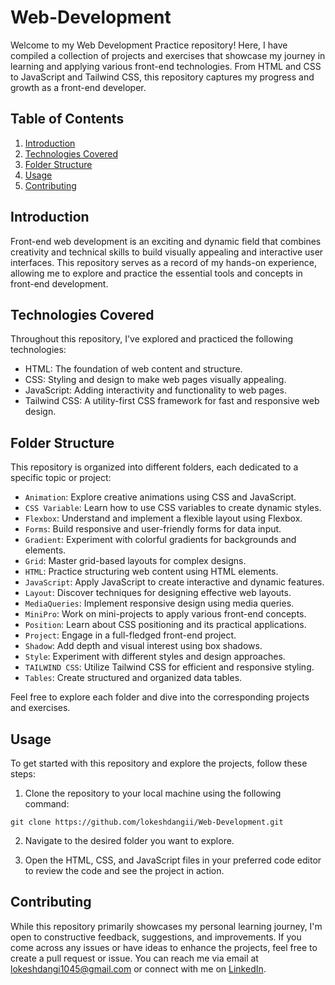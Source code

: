 # Web-Development

Welcome to my Web Development Practice repository! Here, I have compiled a collection of projects and exercises that showcase my journey in learning and applying various front-end technologies. From HTML and CSS to JavaScript and Tailwind CSS, this repository captures my progress and growth as a front-end developer.

## Table of Contents

1. [Introduction](#introduction)
2. [Technologies Covered](#technologies-covered)
3. [Folder Structure](#folder-structure)
4. [Usage](#usage)
5. [Contributing](#contributing)

## Introduction

Front-end web development is an exciting and dynamic field that combines creativity and technical skills to build visually appealing and interactive user interfaces. This repository serves as a record of my hands-on experience, allowing me to explore and practice the essential tools and concepts in front-end development.

## Technologies Covered

Throughout this repository, I've explored and practiced the following technologies:

- HTML: The foundation of web content and structure.
- CSS: Styling and design to make web pages visually appealing.
- JavaScript: Adding interactivity and functionality to web pages.
- Tailwind CSS: A utility-first CSS framework for fast and responsive web design.

## Folder Structure

This repository is organized into different folders, each dedicated to a specific topic or project:

- `Animation`: Explore creative animations using CSS and JavaScript.
- `CSS Variable`: Learn how to use CSS variables to create dynamic styles.
- `Flexbox`: Understand and implement a flexible layout using Flexbox.
- `Forms`: Build responsive and user-friendly forms for data input.
- `Gradient`: Experiment with colorful gradients for backgrounds and elements.
- `Grid`: Master grid-based layouts for complex designs.
- `HTML`: Practice structuring web content using HTML elements.
- `JavaScript`: Apply JavaScript to create interactive and dynamic features.
- `Layout`: Discover techniques for designing effective web layouts.
- `MediaQueries`: Implement responsive design using media queries.
- `MiniPro`: Work on mini-projects to apply various front-end concepts.
- `Position`: Learn about CSS positioning and its practical applications.
- `Project`: Engage in a full-fledged front-end project.
- `Shadow`: Add depth and visual interest using box shadows.
- `Style`: Experiment with different styles and design approaches.
- `TAILWIND CSS`: Utilize Tailwind CSS for efficient and responsive styling.
- `Tables`: Create structured and organized data tables.

Feel free to explore each folder and dive into the corresponding projects and exercises.

## Usage

To get started with this repository and explore the projects, follow these steps:

1. Clone the repository to your local machine using the following command:

```
git clone https://github.com/lokeshdangii/Web-Development.git
```

2. Navigate to the desired folder you want to explore.

3. Open the HTML, CSS, and JavaScript files in your preferred code editor to review the code and see the project in action.

## Contributing

While this repository primarily showcases my personal learning journey, I'm open to constructive feedback, suggestions, and improvements. If you come across any issues or have ideas to enhance the projects, feel free to create a pull request or issue.
You can reach me via email at [lokeshdangi1045@gmail.com](lokeshdangi1045@gmail.com) or connect with me on [LinkedIn](https://www.linkedin.com/in/lokeshdangi/). 



